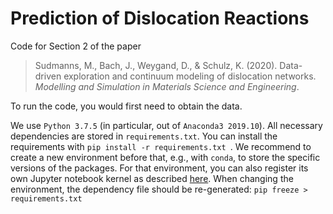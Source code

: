 # Prediction of Dislocation Reactions

Code for Section 2 of the paper

> Sudmanns, M., Bach, J., Weygand, D., & Schulz, K. (2020). Data-driven exploration and continuum modeling of dislocation networks.
> *Modelling and Simulation in Materials Science and Engineering*.

To run the code, you would first need to obtain the data.

We use `Python 3.7.5` (in particular, out of `Anaconda3 2019.10`).
All necessary dependencies are stored in `requirements.txt`.
You can install the requirements with `pip install -r requirements.txt `.
We recommend to create a new environment before that, e.g., with `conda`, to store the specific versions of the packages.
For that environment, you can also register its own Jupyter notebook kernel as described [here](https://stackoverflow.com/questions/53004311/how-to-add-conda-environment-to-jupyter-lab).
When changing the environment, the dependency file should be re-generated: `pip freeze > requirements.txt`
